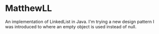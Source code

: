 # MatthewLL
An implementation of LinkedList in Java. I'm trying a new design pattern I was introduced to where an empty object is used instead of null.
